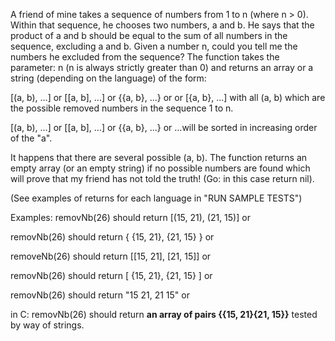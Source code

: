 A friend of mine takes a sequence of numbers from 1 to n (where n > 0).
Within that sequence, he chooses two numbers, a and b.
He says that the product of a and b should be equal to the sum of all numbers in the sequence, excluding a and b.
Given a number n, could you tell me the numbers he excluded from the sequence?
The function takes the parameter: n (n is always strictly greater than 0) and returns an array or a string (depending on the language) of the form:

[(a, b), ...] or [[a, b], ...] or {{a, b}, ...} or or [{a, b}, ...]
with all (a, b) which are the possible removed numbers in the sequence 1 to n.

[(a, b), ...] or [[a, b], ...] or {{a, b}, ...} or ...will be sorted in increasing order of the "a".

It happens that there are several possible (a, b). The function returns an empty array (or an empty string) if no possible numbers are found which will prove that my friend has not told the truth! (Go: in this case return nil).

(See examples of returns for each language in "RUN SAMPLE TESTS")

Examples:
removNb(26) should return [(15, 21), (21, 15)]
or

removNb(26) should return { {15, 21}, {21, 15} }
or

removeNb(26) should return [[15, 21], [21, 15]]
or

removNb(26) should return [ {15, 21}, {21, 15} ]
or

removNb(26) should return "15 21, 21 15"
or

in C:
removNb(26) should return  **an array of pairs {{15, 21}{21, 15}}**
tested by way of strings.